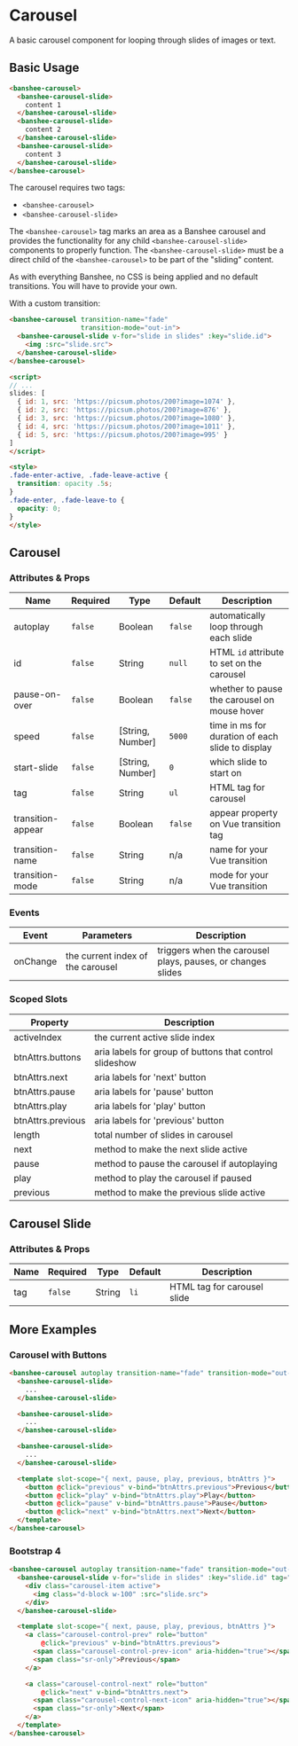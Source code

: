 # Carousel

A basic carousel component for looping through slides of images or text.

## Basic Usage

```html
<banshee-carousel>
  <banshee-carousel-slide>
    content 1
  </banshee-carousel-slide>
  <banshee-carousel-slide>
    content 2
  </banshee-carousel-slide>
  <banshee-carousel-slide>
    content 3
  </banshee-carousel-slide>
</banshee-carousel>
```

The carousel requires two tags:

- `<banshee-carousel>`
- `<banshee-carousel-slide>`

The `<banshee-carousel>` tag marks an area as a Banshee carousel and provides the functionality for any child `<banshee-carousel-slide>` components to properly function.  The `<banshee-carousel-slide>` must be a direct child of the `<banshee-carousel>` to be part of the "sliding" content.

As with everything Banshee, no CSS is being applied and no default transitions.  You will have to provide your own.

With a custom transition:

```html
<banshee-carousel transition-name="fade" 
                  transition-mode="out-in">
  <banshee-carousel-slide v-for="slide in slides" :key="slide.id">
    <img :src="slide.src">
  </banshee-carousel-slide>
</banshee-carousel>

<script>
// ...
slides: [
  { id: 1, src: 'https://picsum.photos/200?image=1074' },
  { id: 2, src: 'https://picsum.photos/200?image=876' },
  { id: 3, src: 'https://picsum.photos/200?image=1080' },
  { id: 4, src: 'https://picsum.photos/200?image=1011' },
  { id: 5, src: 'https://picsum.photos/200?image=995' }
]
</script>

<style>
.fade-enter-active, .fade-leave-active {
  transition: opacity .5s;
}
.fade-enter, .fade-leave-to {
  opacity: 0;
}
</style>
```

## Carousel

### Attributes & Props

| Name | Required | Type | Default | Description |
| ---  | ---      | ---  | ---     | ---         |
| autoplay | `false` | Boolean | `false` | automatically loop through each slide |
| id | `false` | String | `null` | HTML `id` attribute to set on the carousel |
| pause-on-over | `false` | Boolean | `false` | whether to pause the carousel on mouse hover |
| speed | `false` | [String, Number] | `5000` | time in ms for duration of each slide to display |
| start-slide | `false` | [String, Number] | `0` | which slide to start on |
| tag | `false` | String | `ul` | HTML tag for carousel |
| transition-appear | `false` | Boolean | `false` | appear property on Vue transition tag |
| transition-name | `false` | String | n/a | name for your Vue transition |
| transition-mode | `false` | String | n/a | mode for your Vue transition |

### Events

| Event | Parameters | Description |
| ---   | ---        | ---         |
| onChange | the current index of the carousel | triggers when the carousel plays, pauses, or changes slides |

### Scoped Slots

| Property | Description |
| ---      | ---         |
| activeIndex | the current active slide index |
| btnAttrs.buttons | aria labels for group of buttons that control slideshow |
| btnAttrs.next | aria labels for 'next' button |
| btnAttrs.pause | aria labels for 'pause' button |
| btnAttrs.play | aria labels for 'play' button | 
| btnAttrs.previous | aria labels for 'previous' button |
| length | total number of slides in carousel |
| next | method to make the next slide active | 
| pause | method to pause the carousel if autoplaying |
| play | method to play the carousel if paused |
| previous | method to make the previous slide active

## Carousel Slide

### Attributes & Props

| Name | Required | Type | Default | Description |
| ---  | ---      | ---  | ---     | ---         |
| tag  | `false`  | String | `li`  | HTML tag for carousel slide |

## More Examples

### Carousel with Buttons

```html
<banshee-carousel autoplay transition-name="fade" transition-mode="out-in">
  <banshee-carousel-slide>
    ...
  </banshee-carousel-slide>

  <banshee-carousel-slide>
    ...
  </banshee-carousel-slide>

  <banshee-carousel-slide>
    ...
  </banshee-carousel-slide>

  <template slot-scope="{ next, pause, play, previous, btnAttrs }">
    <button @click="previous" v-bind="btnAttrs.previous">Previous</button>
    <button @click="play" v-bind="btnAttrs.play">Play</button>
    <button @click="pause" v-bind="btnAttrs.pause">Pause</button>
    <button @click="next" v-bind="btnAttrs.next">Next</button>
  </template>
</banshee-carousel>
```

### Bootstrap 4

```html
<banshee-carousel autoplay transition-name="fade" transition-mode="out-in" tag="div" class="carousel slide">  
  <banshee-carousel-slide v-for="slide in slides" :key="slide.id" tag="div" class="carousel-inner">
    <div class="carousel-item active">
      <img class="d-block w-100" :src="slide.src">
    </div>
  </banshee-carousel-slide>

  <template slot-scope="{ next, pause, play, previous, btnAttrs }">
    <a class="carousel-control-prev" role="button"
        @click="previous" v-bind="btnAttrs.previous">
      <span class="carousel-control-prev-icon" aria-hidden="true"></span>
      <span class="sr-only">Previous</span>
    </a>

    <a class="carousel-control-next" role="button"
        @click="next" v-bind="btnAttrs.next">
      <span class="carousel-control-next-icon" aria-hidden="true"></span>
      <span class="sr-only">Next</span>
    </a>
  </template>
</banshee-carousel>   
```
